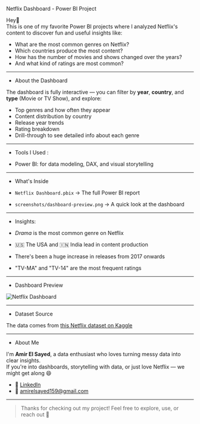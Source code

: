 Netflix Dashboard - Power BI Project

Hey👋  
This is one of my favorite Power BI projects where I analyzed Netflix's content to discover fun and useful insights like:

- What are the most common genres on Netflix?
- Which countries produce the most content?
- How has the number of movies and shows changed over the years?
- And what kind of ratings are most common?

---

- About the Dashboard

The dashboard is fully interactive 
— you can filter by **year**, **country**, and **type** (Movie or TV Show), and explore:
- Top genres and how often they appear
- Content distribution by country
- Release year trends
- Rating breakdown
- Drill-through to see detailed info about each genre

---

- Tools I Used :

- Power BI: for data modeling, DAX, and visual storytelling

---

- What's Inside

- `Netflix Dashboard.pbix` → The full Power BI report
- `screenshots/dashboard-preview.png` → A quick look at the dashboard

---

- Insights: 

- *Drama* is the most common genre on Netflix
- 🇺🇸 The USA and 🇮🇳 India lead in content production
- There's been a huge increase in releases from 2017 onwards
- "TV-MA" and "TV-14" are the most frequent ratings

---

- Dashboard Preview

![Netflix Dashboard](screenshots/dashboard-preview.png)

---

- Dataset Source

The data comes from [this Netflix dataset on Kaggle](https://www.kaggle.com/datasets/shivamb/netflix-shows)

---

- About Me

I'm **Amir El Sayed**, a data enthusiast who loves turning messy data into clear insights.  
If you're into dashboards, storytelling with data, or just love Netflix — we might get along 😄

- 💼 [LinkedIn](https://www.linkedin.com/in/amiralsayed)  
- 📧 [amirelsayed159@gmail.com](mailto:amirelsayed159@gmail.com)

---

> Thanks for checking out my project! Feel free to explore, use, or reach out 🚀

